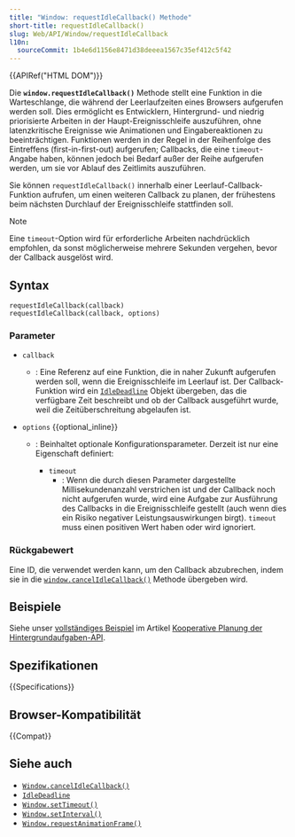 ```yaml
---
title: "Window: requestIdleCallback() Methode"
short-title: requestIdleCallback()
slug: Web/API/Window/requestIdleCallback
l10n:
  sourceCommit: 1b4e6d1156e8471d38deeea1567c35ef412c5f42
---
```


{{APIRef("HTML DOM")}}

Die **`window.requestIdleCallback()`** Methode stellt eine Funktion in die Warteschlange, die während der Leerlaufzeiten eines Browsers aufgerufen werden soll. Dies ermöglicht es Entwicklern, Hintergrund- und niedrig priorisierte Arbeiten in der Haupt-Ereignisschleife auszuführen, ohne latenzkritische Ereignisse wie Animationen und Eingabereaktionen zu beeinträchtigen. Funktionen werden in der Regel in der Reihenfolge des Eintreffens (first-in-first-out) aufgerufen; Callbacks, die eine `timeout`-Angabe haben, können jedoch bei Bedarf außer der Reihe aufgerufen werden, um sie vor Ablauf des Zeitlimits auszuführen.

Sie können `requestIdleCallback()` innerhalb einer Leerlauf-Callback-Funktion aufrufen, um einen weiteren Callback zu planen, der frühestens beim nächsten Durchlauf der Ereignisschleife stattfinden soll.

> [!NOTE]
> Eine `timeout`-Option wird für erforderliche Arbeiten nachdrücklich empfohlen, da sonst möglicherweise mehrere Sekunden vergehen, bevor der Callback ausgelöst wird.

## Syntax

```js-nolint
requestIdleCallback(callback)
requestIdleCallback(callback, options)
```

### Parameter

- `callback`
  - : Eine Referenz auf eine Funktion, die in naher Zukunft aufgerufen werden soll, wenn die Ereignisschleife im Leerlauf ist. Der Callback-Funktion wird ein [`IdleDeadline`](/de/docs/Web/API/IdleDeadline) Objekt übergeben, das die verfügbare Zeit beschreibt und ob der Callback ausgeführt wurde, weil die Zeitüberschreitung abgelaufen ist.
- `options` {{optional_inline}}

  - : Beinhaltet optionale Konfigurationsparameter. Derzeit ist nur eine Eigenschaft definiert:

    - `timeout`
      - : Wenn die durch diesen Parameter dargestellte Millisekundenanzahl verstrichen ist und der Callback noch nicht aufgerufen wurde, wird eine Aufgabe zur Ausführung des Callbacks in die Ereignisschleife gestellt (auch wenn dies ein Risiko negativer Leistungsauswirkungen birgt). `timeout` muss einen positiven Wert haben oder wird ignoriert.

### Rückgabewert

Eine ID, die verwendet werden kann, um den Callback abzubrechen, indem sie in die [`window.cancelIdleCallback()`](/de/docs/Web/API/Window/cancelIdleCallback) Methode übergeben wird.

## Beispiele

Siehe unser [vollständiges Beispiel](/de/docs/Web/API/Background_Tasks_API#example) im Artikel [Kooperative Planung der Hintergrundaufgaben-API](/de/docs/Web/API/Background_Tasks_API).

## Spezifikationen

{{Specifications}}

## Browser-Kompatibilität

{{Compat}}

## Siehe auch

- [`Window.cancelIdleCallback()`](/de/docs/Web/API/Window/cancelIdleCallback)
- [`IdleDeadline`](/de/docs/Web/API/IdleDeadline)
- [`Window.setTimeout()`](/de/docs/Web/API/Window/setTimeout)
- [`Window.setInterval()`](/de/docs/Web/API/Window/setInterval)
- [`Window.requestAnimationFrame()`](/de/docs/Web/API/Window/requestAnimationFrame)
